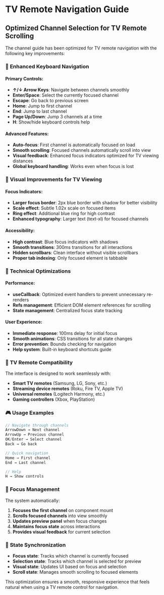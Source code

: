# TV Remote Navigation Guide

## Optimized Channel Selection for TV Remote Scrolling

The channel guide has been optimized for TV remote navigation with the following key improvements:

### 🎯 **Enhanced Keyboard Navigation**

#### Primary Controls:
- **↑/↓ Arrow Keys**: Navigate between channels smoothly
- **Enter/Space**: Select the currently focused channel
- **Escape**: Go back to previous screen
- **Home**: Jump to first channel
- **End**: Jump to last channel
- **Page Up/Down**: Jump 3 channels at a time
- **H**: Show/hide keyboard controls help

#### Advanced Features:
- **Auto-focus**: First channel is automatically focused on load
- **Smooth scrolling**: Focused channels automatically scroll into view
- **Visual feedback**: Enhanced focus indicators optimized for TV viewing distances
- **Global keyboard handling**: Works even when focus is lost

### 🎨 **Visual Improvements for TV Viewing**

#### Focus Indicators:
- **Larger focus border**: 2px blue border with shadow for better visibility
- **Scale effect**: Subtle 1.02x scale on focused items
- **Ring effect**: Additional blue ring for high contrast
- **Enhanced typography**: Larger text (text-xl) for focused channels

#### Accessibility:
- **High contrast**: Blue focus indicators with shadows
- **Smooth transitions**: 300ms transitions for all interactions
- **Hidden scrollbars**: Clean interface without visible scrollbars
- **Proper tab indexing**: Only focused element is tabbable

### 🔧 **Technical Optimizations**

#### Performance:
- **useCallback**: Optimized event handlers to prevent unnecessary re-renders
- **Refs management**: Efficient DOM element references for scrolling
- **State management**: Centralized focus state tracking

#### User Experience:
- **Immediate response**: 100ms delay for initial focus
- **Smooth animations**: CSS transitions for all state changes
- **Error prevention**: Bounds checking for navigation
- **Help system**: Built-in keyboard shortcuts guide

### 📱 **TV Remote Compatibility**

The interface is designed to work seamlessly with:
- **Smart TV remotes** (Samsung, LG, Sony, etc.)
- **Streaming device remotes** (Roku, Fire TV, Apple TV)
- **Universal remotes** (Logitech Harmony, etc.)
- **Gaming controllers** (Xbox, PlayStation)

### 🎮 **Usage Examples**

```javascript
// Navigate through channels
ArrowDown → Next channel
ArrowUp → Previous channel
OK/Enter → Select channel
Back → Go back

// Quick navigation
Home → First channel
End → Last channel

// Help
H → Show controls
```

### 🎯 **Focus Management**

The system automatically:
1. **Focuses the first channel** on component mount
2. **Scrolls focused channels** into view smoothly
3. **Updates preview panel** when focus changes
4. **Maintains focus state** across interactions
5. **Provides visual feedback** for current selection

### 🔄 **State Synchronization**

- **Focus state**: Tracks which channel is currently focused
- **Selection state**: Tracks which channel is selected for preview
- **Visual state**: Updates UI based on focus and selection
- **Scroll state**: Manages smooth scrolling to focused elements

This optimization ensures a smooth, responsive experience that feels natural when using a TV remote control for navigation.
